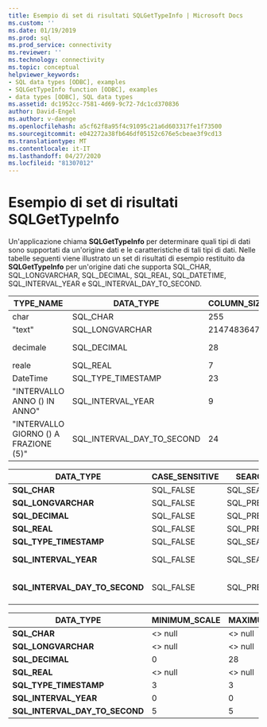 ```yaml
---
title: Esempio di set di risultati SQLGetTypeInfo | Microsoft Docs
ms.custom: ''
ms.date: 01/19/2019
ms.prod: sql
ms.prod_service: connectivity
ms.reviewer: ''
ms.technology: connectivity
ms.topic: conceptual
helpviewer_keywords:
- SQL data types [ODBC], examples
- SQLGetTypeInfo function [ODBC], examples
- data types [ODBC], SQL data types
ms.assetid: dc1952cc-7581-4d69-9c72-7dc1cd370836
author: David-Engel
ms.author: v-daenge
ms.openlocfilehash: a5cf62f8a95f4c91095c21a6d603317fe1f73500
ms.sourcegitcommit: e042272a38fb646df05152c676e5cbeae3f9cd13
ms.translationtype: MT
ms.contentlocale: it-IT
ms.lasthandoff: 04/27/2020
ms.locfileid: "81307012"
---
```

# <a name="example-sqlgettypeinfo-result-set"></a>Esempio di set di risultati SQLGetTypeInfo
Un'applicazione chiama **SQLGetTypeInfo** per determinare quali tipi di dati sono supportati da un'origine dati e le caratteristiche di tali tipi di dati. Nelle tabelle seguenti viene illustrato un set di risultati di esempio restituito da **SQLGetTypeInfo** per un'origine dati che supporta SQL_CHAR, SQL_LONGVARCHAR, SQL_DECIMAL, SQL_REAL, SQL_DATETIME, SQL_INTERVAL_YEAR e SQL_INTERVAL_DAY_TO_SECOND.  
  
|TYPE_NAME|DATA_TYPE|COLUMN_SIZE|LITERAL_PREFIX|LITERAL_SUFFIX|CREATE_PARAMS|NULLABLE|  
|----------------|----------------|------------------|---------------------|---------------------|--------------------|--------------|  
|char|SQL_CHAR|255|"'"|"'"|lunghezza|SQL_TRUE|  
|"text"|SQL_LONGVARCHAR|2147483647|"'"|"'"|\<> null|SQL_TRUE|  
|decimale|SQL_DECIMAL|28|\<> null|\<> null|precisione<br />scala|SQL_TRUE|  
|reale|SQL_REAL|7|\<> null|\<> null|\<> null|SQL_TRUE|  
|DateTime|SQL_TYPE_TIMESTAMP|23|"'"|"'"|\<> null|SQL_TRUE|  
|"INTERVALLO ANNO () IN ANNO"|SQL_INTERVAL_YEAR|9|"'"|"'"|precisione|SQL_TRUE|  
|"INTERVALLO GIORNO () A FRAZIONE (5)"|SQL_INTERVAL_DAY_TO_SECOND|24|"'"|"'"|precisione|SQL_TRUE|  
  
|DATA_TYPE|CASE_SENSITIVE|SEARCHABLE|UNSIGNED_ATTRIBUTE|FIXED_PREC_SCALE|AUTO_UNIQUE_VALUE|LOCAL_TYPE_NAME|  
|----------------|---------------------|----------------|-------------------------|------------------------|-------------------------|-----------------------|  
|**SQL_CHAR**|SQL_FALSE|SQL_SEARCHABLE|\<> null|SQL_FALSE|\<> null|char|  
|**SQL_LONGVARCHAR**|SQL_FALSE|SQL_PRED_CHAR|\<> null|SQL_FALSE|\<> null|"text"|  
|**SQL_DECIMAL**|SQL_FALSE|SQL_PRED_BASIC|SQL_FALSE|SQL_FALSE|SQL_FALSE|decimale|  
|**SQL_REAL**|SQL_FALSE|SQL_PRED_BASIC|SQL_FALSE|SQL_FALSE|SQL_FALSE|reale|  
|**SQL_TYPE_TIMESTAMP**|SQL_FALSE|SQL_SEARCHABLE|\<> null|SQL_FALSE|\<> null|DateTime|  
|**SQL_INTERVAL_YEAR**|SQL_FALSE|SQL_SEARCHABLE|\<> null|SQL_FALSE|\<> null|"INTERVALLO ANNO () IN ANNO"|  
|**SQL_INTERVAL_DAY_TO_SECOND**|SQL_FALSE|SQL_PRED_BASIC|\<> null|SQL_FALSE|\<> null|"INTERVALLO GIORNO () A FRAZIONE (5)"|  
  
|DATA_TYPE|MINIMUM_SCALE|MAXIMUM_SCALE|SQL_DATA_TYPE|SQL_DATETIME_SUB|NUM_PREC_RADIX|INTERVAL_PRECISION|  
|----------------|--------------------|--------------------|---------------------|------------------------|----------------------|-------------------------|  
|**SQL_CHAR**|\<> null|\<> null|SQL_CHAR|\<> null|\<> null|\<> null|  
|**SQL_LONGVARCHAR**|\<> null|\<> null|SQL_LONGVARCHAR|\<> null|\<> null|\<> null|  
|**SQL_DECIMAL**|0|28|SQL_DECIMAL|\<> null|10|\<> null|  
|**SQL_REAL**|\<> null|\<> null|SQL_REAL|\<> null|10|\<> null|  
|**SQL_TYPE_TIMESTAMP**|3|3|SQL_DATETIME|SQL_CODE_TIMESTAMP|\<> null|12|  
|**SQL_INTERVAL_YEAR**|0|0|SQL_INTERVAL|SQL_CODE_INTERVALYEAR|\<> null|9|  
|**SQL_INTERVAL_DAY_TO_SECOND**|5|5|SQL_INTERVAL|SQL_CODE_INTERVALDAY_TO_SECOND|\<> null|9|
